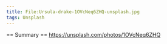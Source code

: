```yaml
---
title: File:Ursula-drake-1OVcNeq6ZHQ-unsplash.jpg
tags: Unsplash
---
```


== Summary ==
https://unsplash.com/photos/1OVcNeq6ZHQ
